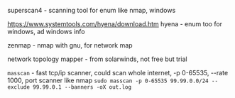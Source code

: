 superscan4 - scanning tool for enum like nmap, windows

https://www.systemtools.com/hyena/download.htm
hyena - enum too for windows, ad windows info

zenmap - nmap with gnu, for network map

network topology mapper - from solarwinds, not free but trial

```masscan``` - fast tcp/ip scanner, could scan whole internet, -p 0-65535, --rate 1000, port scanner like nmap
```sudo masscan -p 0-65535 99.99.0.0/24 --exclude 99.99.0.1 --banners -oX out.log```

